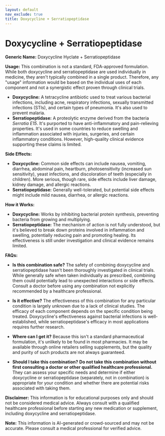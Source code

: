 ```yaml
---
layout: default
nav_exclude: true
title: Doxycycline + Serratiopeptidase
---
```


# Doxycycline + Serratiopeptidase

**Generic Name:** Doxycycline Hyclate + Serratiopeptidase

**Usage:** This combination is not a standard, FDA-approved formulation.  While both doxycycline and serratiopeptidase are used individually in medicine, they aren't typically combined in a single product.  Therefore, any "usage" information would be based on the individual uses of each component and not a synergistic effect proven through clinical trials.

* **Doxycycline:** A tetracycline antibiotic used to treat various bacterial infections, including acne, respiratory infections, sexually transmitted infections (STIs), and certain types of pneumonia. It's also used to prevent malaria.
* **Serratiopeptidase:** A proteolytic enzyme derived from the bacteria *Serratia E15*.  It's purported to have anti-inflammatory and pain-relieving properties. It's used in some countries to reduce swelling and inflammation associated with injuries, surgeries, and certain inflammatory conditions.  However, high-quality clinical evidence supporting these claims is limited.


**Side Effects:**

* **Doxycycline:**  Common side effects can include nausea, vomiting, diarrhea, abdominal pain, heartburn, photosensitivity (increased sun sensitivity), yeast infections, and discoloration of teeth (especially in children).  More serious, though rare, side effects include liver damage, kidney damage, and allergic reactions.
* **Serratiopeptidase:**  Generally well-tolerated, but potential side effects might include mild nausea, diarrhea, or allergic reactions.


**How it Works:**

* **Doxycycline:** Works by inhibiting bacterial protein synthesis, preventing bacteria from growing and multiplying.
* **Serratiopeptidase:** The mechanism of action is not fully understood, but it's believed to break down proteins involved in inflammation and swelling, potentially reducing pain and promoting healing.  Its effectiveness is still under investigation and clinical evidence remains limited.


**FAQs:**

* **Is this combination safe?**  The safety of combining doxycycline and serratiopeptidase hasn't been thoroughly investigated in clinical trials. While generally safe when taken individually as prescribed, combining them could potentially lead to unexpected interactions or side effects.  Consult a doctor before using any combination not explicitly recommended by a healthcare professional.

* **Is it effective?** The effectiveness of this combination for any particular condition is largely unknown due to a lack of clinical studies.  The efficacy of each component depends on the specific condition being treated.  Doxycycline's effectiveness against bacterial infections is well-established, while serratiopeptidase's efficacy in most applications requires further research.

* **Where can I get it?**  Because this isn't a standard pharmaceutical formulation, it's unlikely to be found in most pharmacies. It may be available through online retailers selling supplements, but the quality and purity of such products are not always guaranteed.

* **Should I take this combination?**  **Do not take this combination without first consulting a doctor or other qualified healthcare professional.**  They can assess your specific needs and determine if either doxycycline or serratiopeptidase (separately, not in combination) is appropriate for your condition and whether there are potential risks associated with taking them.


**Disclaimer:** This information is for educational purposes only and should not be considered medical advice. Always consult with a qualified healthcare professional before starting any new medication or supplement, including doxycycline and serratiopeptidase.


**Note:** This information is AI-generated or crowd-sourced and may not be accurate. Please consult a medical professional for verified advice.